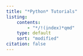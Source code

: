 ```yaml
---
title: "*Python* Tutorials"
listing:
    contents:
        - "*/!(index)*qmd"
    type: default
    sort: "modified"
citation: false     
---
```

